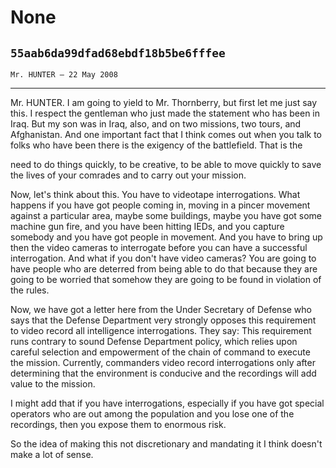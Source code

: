 # None
## `55aab6da99dfad68ebdf18b5be6fffee`
`Mr. HUNTER — 22 May 2008`

---


Mr. HUNTER. I am going to yield to Mr. Thornberry, but first let me 
just say this. I respect the gentleman who just made the statement who 
has been in Iraq. But my son was in Iraq, also, and on two missions, 
two tours, and Afghanistan. And one important fact that I think comes 
out when you talk to folks who have been there is the exigency of the 
battlefield. That is the


need to do things quickly, to be creative, to be able to move quickly 
to save the lives of your comrades and to carry out your mission.

Now, let's think about this. You have to videotape interrogations. 
What happens if you have got people coming in, moving in a pincer 
movement against a particular area, maybe some buildings, maybe you 
have got some machine gun fire, and you have been hitting IEDs, and you 
capture somebody and you have got people in movement. And you have to 
bring up then the video cameras to interrogate before you can have a 
successful interrogation. And what if you don't have video cameras? You 
are going to have people who are deterred from being able to do that 
because they are going to be worried that somehow they are going to be 
found in violation of the rules.

Now, we have got a letter here from the Under Secretary of Defense 
who says that the Defense Department very strongly opposes this 
requirement to video record all intelligence interrogations. They say: 
This requirement runs contrary to sound Defense Department policy, 
which relies upon careful selection and empowerment of the chain of 
command to execute the mission. Currently, commanders video record 
interrogations only after determining that the environment is conducive 
and the recordings will add value to the mission.

I might add that if you have interrogations, especially if you have 
got special operators who are out among the population and you lose one 
of the recordings, then you expose them to enormous risk.

So the idea of making this not discretionary and mandating it I think 
doesn't make a lot of sense.